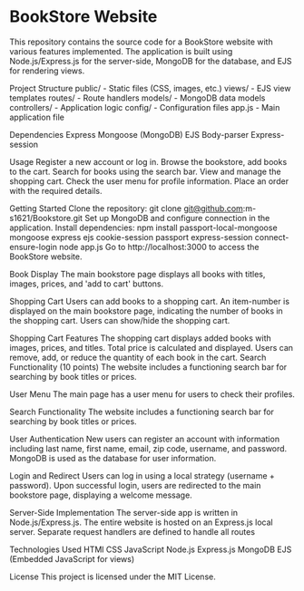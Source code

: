 # BookStore Website 

This repository contains the source code for a BookStore website with various features implemented. The application is built using Node.js/Express.js for the server-side, MongoDB for the database, and EJS for rendering views.

Project Structure
public/ - Static files (CSS, images, etc.)
views/ - EJS view templates
routes/ - Route handlers
models/ - MongoDB data models
controllers/ - Application logic
config/ - Configuration files
app.js - Main application file

Dependencies
Express
Mongoose (MongoDB)
EJS
Body-parser
Express-session

Usage
Register a new account or log in.
Browse the bookstore, add books to the cart.
Search for books using the search bar.
View and manage the shopping cart.
Check the user menu for profile information.
Place an order with the required details.

Getting Started
Clone the repository: git clone git@github.com:m-s1621/Bookstore.git
Set up MongoDB and configure connection in the application.
Install dependencies: 
npm install passport-local-mongoose mongoose express ejs cookie-session passport express-session connect-ensure-login
node app.js
Go to http://localhost:3000 to access the BookStore website.

Book Display 
The main bookstore page displays all books with titles, images, prices, and 'add to cart' buttons.

Shopping Cart 
Users can add books to a shopping cart.
An item-number is displayed on the main bookstore page, indicating the number of books in the shopping cart. 
Users can show/hide the shopping cart.

Shopping Cart Features 
The shopping cart displays added books with images, prices, and titles.
Total price is calculated and displayed.
Users can remove, add, or reduce the quantity of each book in the cart.
Search Functionality (10 points)
The website includes a functioning search bar for searching by book titles or prices.

User Menu 
The main page has a user menu for users to check their profiles.

Search Functionality 
The website includes a functioning search bar for searching by book titles or prices.

User Authentication 
New users can register an account with information including last name, first name, email, zip code, username, and password.
MongoDB is used as the database for user information.

Login and Redirect 
Users can log in using a local strategy (username + password).
Upon successful login, users are redirected to the main bookstore page, displaying a welcome message.

Server-Side Implementation 
The server-side app is written in Node.js/Express.js.
The entire website is hosted on an Express.js local server.
Separate request handlers are defined to handle all routes

Technologies Used
HTMl
CSS
JavaScript
Node.js
Express.js
MongoDB
EJS (Embedded JavaScript for views)

License
This project is licensed under the MIT License.

